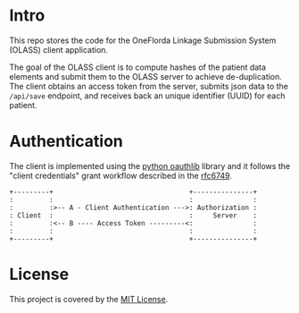 # Intro

This repo stores the code for the OneFlorda Linkage Submission System (OLASS)
client application.

The goal of the OLASS client is to compute hashes of the patient data elements
and submit them to the OLASS server to achieve de-duplication.
The client obtains an access token from the server, submits json data
to the `/api/save` endpoint, and receives back an unique identifier (UUID)
for each patient.


# Authentication

The client is implemented using the 
[python oauthlib](http://oauthlib.readthedocs.io/en/latest/oauth2/clients/backendapplicationclient.html)
library and it follows the "client credentials" grant workflow described in the
[rfc6749](https://tools.ietf.org/html/rfc6749#section-1.3.4).


    +---------+                                  +---------------+
    :         :                                  :               :
    :         :>-- A - Client Authentication --->: Authorization :
    : Client  :                                  :     Server    :
    :         :<-- B ---- Access Token ---------<:               :
    :         :                                  :               :
    +---------+                                  +---------------+


# License

This project is covered by the [MIT License](LICENSE).
